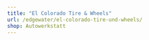 ```yaml
---
title: "El Colorado Tire & Wheels"
url: /edgewater/el-colorado-tire-und-wheels/
shop: Autowerkstatt
---
```

